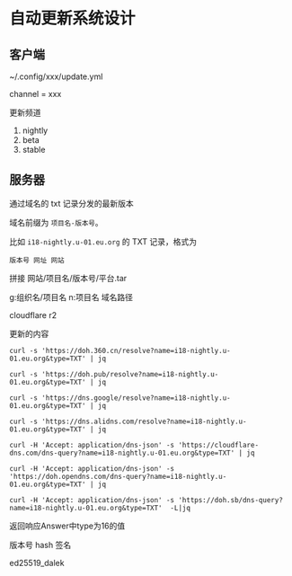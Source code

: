 # 自动更新系统设计

## 客户端

~/.config/xxx/update.yml

channel = xxx

更新频道

1. nightly
2. beta
3. stable


## 服务器

通过域名的 txt 记录分发的最新版本

域名前缀为 `项目名-版本号`。

比如 `i18-nightly.u-01.eu.org` 的 TXT 记录，格式为

`版本号 网址 网站`


拼接 网站/项目名/版本号/平台.tar

g:组织名/项目名
n:项目名
域名路径


cloudflare r2

更新的内容


```
curl -s 'https://doh.360.cn/resolve?name=i18-nightly.u-01.eu.org&type=TXT' | jq

curl -s 'https://doh.pub/resolve?name=i18-nightly.u-01.eu.org&type=TXT' | jq

curl -s 'https://dns.google/resolve?name=i18-nightly.u-01.eu.org&type=TXT' | jq

curl -s 'https://dns.alidns.com/resolve?name=i18-nightly.u-01.eu.org&type=TXT' | jq

curl -H 'Accept: application/dns-json' -s 'https://cloudflare-dns.com/dns-query?name=i18-nightly.u-01.eu.org&type=TXT' | jq

curl -H 'Accept: application/dns-json' -s 'https://doh.opendns.com/dns-query?name=i18-nightly.u-01.eu.org&type=TXT' | jq

curl -H 'Accept: application/dns-json' -s 'https://doh.sb/dns-query?name=i18-nightly.u-01.eu.org&type=TXT'  -L|jq
```

返回响应Answer中type为16的值

版本号 hash 签名

ed25519_dalek
